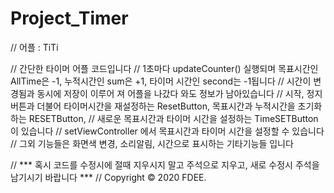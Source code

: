 # Project_Timer

// 어플 : TiTi

//  간단한 타이머 어플 코드입니다
//  1초마다 updateCounter() 실행되며 목표시간인 AllTime은 -1, 누적시간인 sum은 +1, 타이머 시간인 second는 -1됩니다
//  시간이 변경됨과 동시에 저장이 이루어 져 어플을 나갔다 와도 정보가 남아있습니다
//  시작, 정지 버튼과 더불어 타이머시간을 재설정하는 ResetButton, 목표시간과 누적시간을 초기화하는 RESETButton,
//  새로운 목표시간과 타이머 시간을 설정하는 TimeSETButton 이 있습니다
//  setViewController 에서 목표시간과 타이머 시간을 설정할 수 있습니다
//  그외 기능들은 화면색 변경, 소리알림, 시간으로 표시하는 기타기능들 입니다

//  *** 혹시 코드를 수정시에 절때 지우시지 말고 주석으로 지우고, 새로 수정시 주석을 남기시기 바랍니다 ***
//  Copyright © 2020 FDEE.

